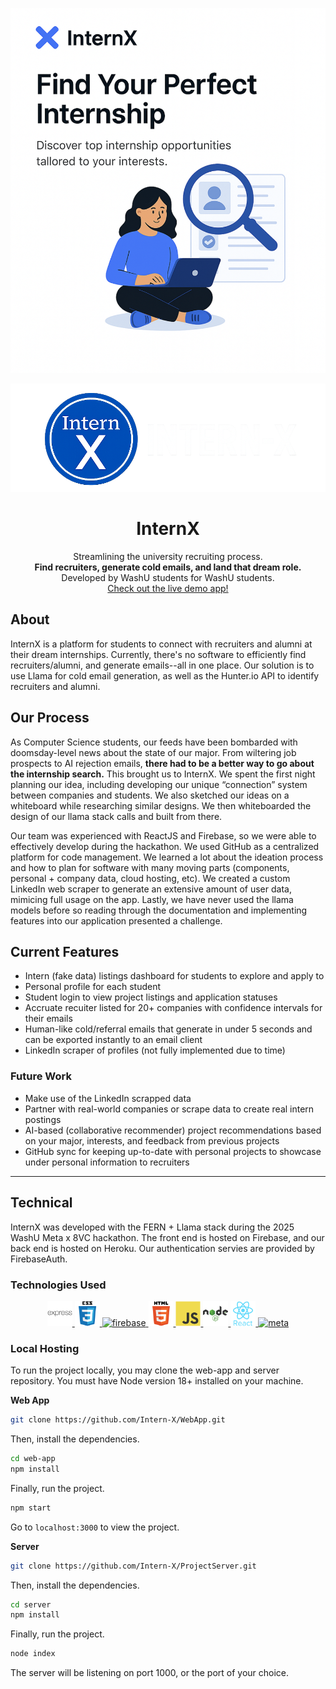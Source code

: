 <p align="center">
<img src="cover-image.png"></img>
</p>

<p align="center">
<img src="image1.png"></img>
</p>  

<p align="center">
  <h1 align="center">InternX</h1>

  <p align="center">
    Streamlining the university recruiting process.
    <br>
    <b>Find recruiters, generate cold emails, and land that dream role.</b>
    <br> 
    Developed by WashU students for WashU students.
    <br>
    <a href="https://projx-hbp.web.app" target="_blank">Check out the live demo app!</a>  </p>
</p>

## About

InternX is a platform for students to connect with recruiters and alumni at their dream internships. Currently, there's no software to efficiently find recruiters/alumni, and generate emails--all in one place. Our solution is to use Llama for cold email generation, as well as the Hunter.io API to identify recruiters and alumni.


## Our Process 

As Computer Science students, our feeds have been bombarded with doomsday-level news about the state of our major. From wiltering job prospects to AI rejection emails, **there had to be a better way to go about the internship search.** This brought us to InternX. We spent the first night planning our idea, including developing our unique “connection” system between companies and students. We also sketched our ideas on a whiteboard while researching similar designs. We then whiteboarded the design of our llama stack calls and built from there.

Our team was experienced with ReactJS and Firebase, so we were able to effectively develop during the hackathon. We used GitHub as a centralized platform for code management. We learned a lot about the ideation process and how to plan for software with many moving parts (components, personal + company data, cloud hosting, etc). We created a custom LinkedIn web scraper to generate an extensive amount of user data, mimicing full usage on the app. Lastly, we have never used the llama models before so reading through the documentation and implementing features into our application presented a challenge.


## Current Features

- Intern (fake data) listings dashboard for students to explore and apply to
- Personal profile for each student
- Student login to view project listings and application statuses
- Accruate recuiter listed for 20+ companies with confidence intervals for their emails
- Human-like cold/referral emails that generate in under 5 seconds and can be exported instantly to an email client
- LinkedIn scraper of profiles (not fully implemented due to time)


### Future Work

- Make use of the LinkedIn scrapped data
- Partner with real-world companies or scrape data to create real intern postings
- AI-based (collaborative recommender) project recommendations based on your major, interests, and feedback from previous projects 
- GitHub sync for keeping up-to-date with personal projects to showcase under personal information to recruiters

<hr>

## Technical

InternX was developed with the FERN + Llama stack during the 2025 WashU Meta x 8VC hackathon. The front end is hosted on Firebase, and our back end is hosted on Heroku. Our authentication servies are provided by FirebaseAuth.

### Technologies Used
<div align="center">
  <p align="center"> 
    <a href="https://expressjs.com" target="_blank" rel="noreferrer"> 
      <img src="https://raw.githubusercontent.com/devicons/devicon/master/icons/express/express-original-wordmark.svg" alt="express" width="40" height="40"/> 
    </a>
    <a href="https://www.w3schools.com/css/" target="_blank" rel="noreferrer"> 
      <img src="https://raw.githubusercontent.com/devicons/devicon/master/icons/css3/css3-original-wordmark.svg" alt="css3" width="40" height="40"/> 
    </a>
    <a href="https://firebase.google.com/" target="_blank" rel="noreferrer"> 
      <img src="https://www.vectorlogo.zone/logos/firebase/firebase-icon.svg" alt="firebase" width="40" height="40"/> 
    </a>
    <a href="https://www.w3.org/html/" target="_blank" rel="noreferrer"> 
      <img src="https://raw.githubusercontent.com/devicons/devicon/master/icons/html5/html5-original-wordmark.svg" alt="html5" width="40" height="40"/> 
    </a>
    <a href="https://developer.mozilla.org/en-US/docs/Web/JavaScript" target="_blank" rel="noreferrer"> 
      <img src="https://raw.githubusercontent.com/devicons/devicon/master/icons/javascript/javascript-original.svg" alt="javascript" width="40" height="40"/> 
    </a>
    <a href="https://nodejs.org" target="_blank" rel="noreferrer"> 
      <img src="https://raw.githubusercontent.com/devicons/devicon/master/icons/nodejs/nodejs-original-wordmark.svg" alt="nodejs" width="40" height="40"/> 
    </a>
    <a href="https://reactjs.org/" target="_blank" rel="noreferrer"> 
      <img src="https://raw.githubusercontent.com/devicons/devicon/master/icons/react/react-original-wordmark.svg" alt="react" width="40" height="40"/> 
    </a>
    <a href="https://about.meta.com/" target="_blank" rel="noreferrer">
      <img src="https://upload.wikimedia.org/wikipedia/commons/5/51/Meta_Platforms_Inc._logo.svg" alt="meta" width="40" height="40"/>
    </a>
  </p>
</div>


### Local Hosting

To run the project locally, you may clone the web-app and server repository. You must have Node version 18+ installed on your machine.

**Web App**
```bash
git clone https://github.com/Intern-X/WebApp.git
```

Then, install the dependencies.

```bash
cd web-app
npm install
```

Finally, run the project.

```bash
npm start
```

Go to `localhost:3000` to view the project.

**Server**
```bash
git clone https://github.com/Intern-X/ProjectServer.git
```

Then, install the dependencies.

```bash
cd server
npm install
```

Finally, run the project.

```bash
node index
```

The server will be listening on port 1000, or the port of your choice.
